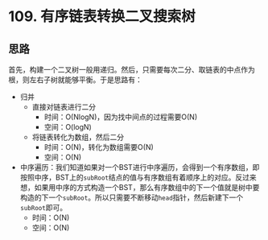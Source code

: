 # 109. 有序链表转换二叉搜索树

## 思路

首先，构建一个二叉树一般用递归。然后，只需要每次二分、取链表的中点作为根，则左右子树就能够平衡。于是思路有：

- 归并
  - 直接对链表进行二分
    - 时间：O(NlogN)，因为找中间点的过程需要O(N)
    - 空间：O(logN)
  - 将链表转化为数组，然后二分
    - 时间：O(N)，转化为数组需要O(N)
    - 空间：O(N)
- 中序遍历：我们知道如果对一个BST进行中序遍历，会得到一个有序数组，即按照中序，BST上的`subRoot`结点的值与有序数组有着顺序上的对应。反过来想，如果用中序的方式构造一个BST，那么有序数组中的下一个值就是树中要构造的下一个`subRoot`。所以只需要不断移动`head`指针，然后新建下一个`subRoot`即可。
  - 时间：O(N)
  - 空间：O(N)
